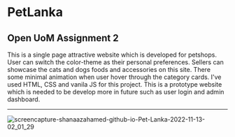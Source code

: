 # PetLanka
<h2>Open UoM Assignment 2</h2>

<p>This is a single page attractive website which is developed for petshops. User can switch the color-theme as their personal preferences. Sellers can showcase the cats and dogs foods and accessories on this site. There some minimal animation when user hover through the category cards. I've used HTML, CSS and vanila JS for this project. This is a prototype website which is needed to be develop more in future such as user login and admin dashboard.</p>
<hr/>




![screencapture-shanaazahamed-github-io-Pet-Lanka-2022-11-13-02_01_29](https://user-images.githubusercontent.com/77115237/201493505-46d1011e-60ee-4ece-a587-1a2bcca7af97.png)


<!--
<h3>Landing page</h3>
<img src="https://user-images.githubusercontent.com/77115237/191096013-789d5e16-ac28-4dc9-87d3-485a2fbab538.png" > 

<br/>
<h3>Categories</h3>
<img src="https://user-images.githubusercontent.com/77115237/191096746-f8298531-f2da-4896-af4c-53a8ba8de7b6.png">

<br/>
<h3>Footer</h3>
<img src="https://user-images.githubusercontent.com/77115237/191097511-643ae4a6-0dba-4e87-96f5-8ef89bb8f792.png">


-->
